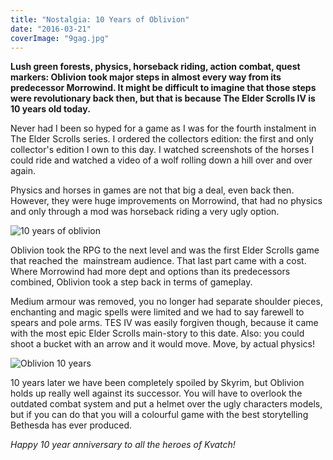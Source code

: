 ```yaml
---
title: "Nostalgia: 10 Years of Oblivion"
date: "2016-03-21"
coverImage: "9gag.jpg"
---
```


**Lush green forests, physics, horseback riding, action combat, quest markers: Oblivion took major steps in almost every way from its predecessor Morrowind. It might be difficult to imagine that those steps were revolutionary back then, but that is because The Elder Scrolls IV is 10 years old today.**

Never had I been so hyped for a game as I was for the fourth instalment in The Elder Scrolls series. I ordered the collectors edition: the first and only collector's edition I own to this day. I watched screenshots of the horses I could ride and watched a video of a wolf rolling down a hill over and over again.

Physics and horses in games are not that big a deal, even back then. However, they were huge improvements on Morrowind, that had no physics and only through a mod was horseback riding a very ugly option.

![10 years of oblivion](images/10-years-of-oblivion.jpg)

Oblivion took the RPG to the next level and was the first Elder Scrolls game that reached the  mainstream audience. That last part came with a cost. Where Morrowind had more dept and options than its predecessors combined, Oblivion took a step back in terms of gameplay.

Medium armour was removed, you no longer had separate shoulder pieces, enchanting and magic spells were limited and we had to say farewell to spears and pole arms. TES IV was easily forgiven though, because it came with the most epic Elder Scrolls main-story to this date. Also: you could shoot a bucket with an arrow and it would move. Move, by actual physics!

![Oblivion 10 years](images/Oblivion-10-years.jpg)

10 years later we have been completely spoiled by Skyrim, but Oblivion holds up really well against its successor. You will have to overlook the outdated combat system and put a helmet over the ugly characters models, but if you can do that you will a colourful game with the best storytelling Bethesda has ever produced.

_Happy 10 year anniversary to all the heroes of Kvatch!_
